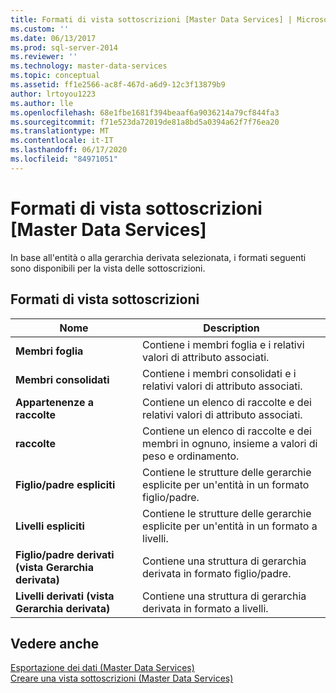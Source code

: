 ```yaml
---
title: Formati di vista sottoscrizioni [Master Data Services] | Microsoft Docs
ms.custom: ''
ms.date: 06/13/2017
ms.prod: sql-server-2014
ms.reviewer: ''
ms.technology: master-data-services
ms.topic: conceptual
ms.assetid: ff1e2566-ac8f-467d-a6d9-12c3f13879b9
author: lrtoyou1223
ms.author: lle
ms.openlocfilehash: 68e1fbe1681f394beaaf6a9036214a79cf844fa3
ms.sourcegitcommit: f71e523da72019de81a8bd5a0394a62f7f76ea20
ms.translationtype: MT
ms.contentlocale: it-IT
ms.lasthandoff: 06/17/2020
ms.locfileid: "84971051"
---
```

# <a name="subscription-view-formats-master-data-services"></a>Formati di vista sottoscrizioni [Master Data Services]
  In base all'entità o alla gerarchia derivata selezionata, i formati seguenti sono disponibili per la vista delle sottoscrizioni.  
  
## <a name="subscription-view-formats"></a>Formati di vista sottoscrizioni  
  
|Nome|Description|  
|----------|-----------------|  
|**Membri foglia**|Contiene i membri foglia e i relativi valori di attributo associati.|  
|**Membri consolidati**|Contiene i membri consolidati e i relativi valori di attributo associati.|  
|**Appartenenze a raccolte**|Contiene un elenco di raccolte e dei relativi valori di attributo associati.|  
|**raccolte**|Contiene un elenco di raccolte e dei membri in ognuno, insieme a valori di peso e ordinamento.|  
|**Figlio/padre espliciti**|Contiene le strutture delle gerarchie esplicite per un'entità in un formato figlio/padre.|  
|**Livelli espliciti**|Contiene le strutture delle gerarchie esplicite per un'entità in un formato a livelli.|  
|**Figlio/padre derivati (vista Gerarchia derivata)**|Contiene una struttura di gerarchia derivata in formato figlio/padre.|  
|**Livelli derivati (vista Gerarchia derivata)**|Contiene una struttura di gerarchia derivata in formato a livelli.|  
  
## <a name="see-also"></a>Vedere anche  
 [Esportazione dei dati &#40;Master Data Services&#41;](overview-exporting-data-master-data-services.md)   
 [Creare una vista sottoscrizioni &#40;Master Data Services&#41;](create-a-subscription-view-to-export-data-master-data-services.md)  
  
  
